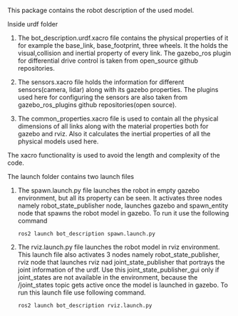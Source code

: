 This package contains the robot description of the used model. 

Inside urdf folder 

1. The bot_description.urdf.xacro file contains the physical properties of it for example the base_link, base_footprint, three wheels. It the holds the visual,collision and inertial property of every link. The gazebo_ros plugin for differential drive control is taken from open_source github repositories.

2. The sensors.xacro file holds the information for different sensors(camera, lidar) along with its gazebo properties. The plugins used here for configuring the sensors are also taken from gazebo_ros_plugins github repositories(open source).

3. The common_properties.xacro file is used to contain all the physical dimensions of all links along with the material properties both for gazebo and rviz. Also it calculates the inertial properties of all the physical models used here.

The xacro functionality is used to avoid the length and complexity of the code.

The launch folder contains two launch files

1. The spawn.launch.py file launches the robot in empty gazebo environment, but all its property can be seen. It activates three nodes namely robot_state_publisher node, launches gazebo and spawn_entity node that spawns the robot model in gazebo. To run it use the following command

       ros2 launch bot_description spawn.launch.py

2. The rviz.launch.py file launches the robot model in rviz environment. This launch file also activates 3 nodes namely robot_state_publisher, rviz node that launches rviz nad joint_state_publisher that portrays the joint information of the urdf. Use this joint_state_publisher_gui only if joint_states are not available in the environment, because the /joint_states topic gets active once the model is launched in gazebo. To run this launch file use following command.

       ros2 launch bot_description rviz.launch.py
